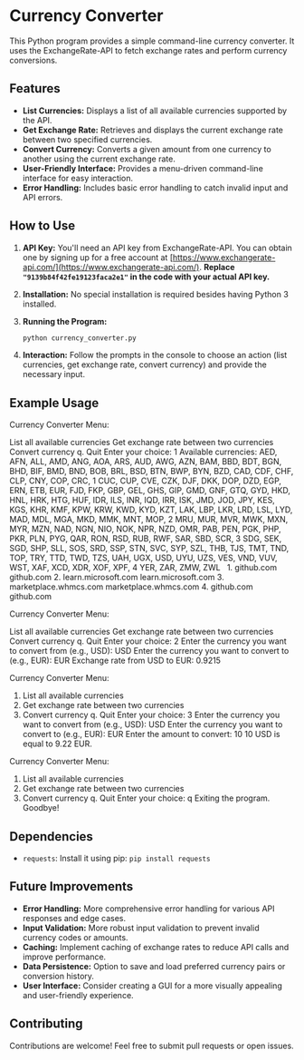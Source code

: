 # Currency Converter

This Python program provides a simple command-line currency converter. It uses the ExchangeRate-API to fetch exchange rates and perform currency conversions.

## Features

* **List Currencies:** Displays a list of all available currencies supported by the API.
* **Get Exchange Rate:** Retrieves and displays the current exchange rate between two specified currencies.
* **Convert Currency:** Converts a given amount from one currency to another using the current exchange rate.
* **User-Friendly Interface:**  Provides a menu-driven command-line interface for easy interaction.
* **Error Handling:** Includes basic error handling to catch invalid input and API errors.

## How to Use

1. **API Key:** You'll need an API key from ExchangeRate-API.  You can obtain one by signing up for a free account at [https://www.exchangerate-api.com/](https://www.exchangerate-api.com/).  **Replace `"9139b84f42fe19123faca2e1"` in the code with your actual API key.**

2. **Installation:**  No special installation is required besides having Python 3 installed.

3. **Running the Program:**
    ```bash
    python currency_converter.py
    ```

4. **Interaction:** Follow the prompts in the console to choose an action (list currencies, get exchange rate, convert currency) and provide the necessary input.

## Example Usage
Currency Converter Menu:

List all available currencies
Get exchange rate between two currencies
Convert currency q. Quit Enter your choice: 1
Available currencies:
AED, AFN, ALL, AMD, ANG, AOA, ARS, AUD, AWG, AZN, BAM, BBD, BDT, BGN, BHD, BIF, BMD, BND, BOB, BRL, BSD, BTN, BWP, BYN, BZD, CAD, CDF, CHF, CLP, CNY, COP, CRC, 1  CUC, CUP, CVE, CZK, DJF, DKK, DOP, DZD, EGP, ERN, ETB, EUR, FJD, FKP, GBP, GEL, GHS, GIP, GMD, GNF, GTQ, GYD, HKD, HNL, HRK, HTG, HUF, IDR, ILS, INR, IQD, IRR, ISK, JMD, JOD, JPY, KES, KGS, KHR, KMF, KPW, KRW, KWD, KYD, KZT, LAK, LBP, LKR, LRD, LSL, LYD, MAD, MDL, MGA, MKD, MMK, MNT, MOP, 2  MRU, MUR, MVR, MWK, MXN, MYR, MZN, NAD, NGN, NIO, NOK, NPR, NZD, OMR, PAB, PEN, PGK, PHP, PKR, PLN, PYG, QAR, RON, RSD, RUB, RWF, SAR, SBD, SCR, 3  SDG, SEK, SGD, SHP, SLL, SOS, SRD, SSP, STN, SVC, SYP, SZL, THB, TJS, TMT, TND, TOP, TRY, TTD, TWD, TZS, UAH, UGX, USD, UYU, UZS, VES, VND, VUV, WST, XAF, XCD, XDR, XOF, XPF, 4  YER, ZAR, ZMW, ZWL   
1.
github.com
github.com
2.
learn.microsoft.com
learn.microsoft.com
3.
marketplace.whmcs.com
marketplace.whmcs.com
4.
github.com
github.com

Currency Converter Menu:

List all available currencies
Get exchange rate between two currencies
Convert currency q. Quit Enter your choice: 2 Enter the currency you want to convert from (e.g., USD): USD Enter the currency you want to convert to (e.g., EUR): EUR
Exchange rate from USD to EUR: 0.9215

Currency Converter Menu:

1. List all available currencies
2. Get exchange rate between two currencies
3. Convert currency
q. Quit
Enter your choice: 3
Enter the currency you want to convert from (e.g., USD): USD
Enter the currency you want to convert to (e.g., EUR): EUR
Enter the amount to convert: 10
10 USD is equal to 9.22 EUR.

Currency Converter Menu:

1. List all available currencies
2. Get exchange rate between two currencies
3. Convert currency
q. Quit Enter your choice: q
Exiting the program. Goodbye!

## Dependencies

* `requests`:  Install it using pip: `pip install requests`

## Future Improvements

* **Error Handling:** More comprehensive error handling for various API responses and edge cases.
* **Input Validation:**  More robust input validation to prevent invalid currency codes or amounts.
* **Caching:** Implement caching of exchange rates to reduce API calls and improve performance.
* **Data Persistence:**  Option to save and load preferred currency pairs or conversion history.
* **User Interface:**  Consider creating a GUI for a more visually appealing and user-friendly experience.

## Contributing

Contributions are welcome! Feel free to submit pull requests or open issues.
